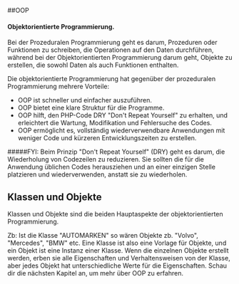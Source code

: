 ##OOP 
#### Objektorientierte Programmierung.

Bei der Prozeduralen Programmierung geht es darum, Prozeduren oder Funktionen zu schreiben, 
die Operationen auf den Daten durchführen, während bei der Objektorientierten Programmierung darum geht, 
Objekte zu erstellen, die sowohl Daten als auch Funktionen enthalten.

Die objektorientierte Programmierung hat gegenüber der prozeduralen Programmierung mehrere Vorteile:

- OOP ist schneller und einfacher auszuführen.
- OOP bietet eine klare Struktur für die Programme.
- OOP hilft, den PHP-Code DRY "Don't Repeat Yourself" zu erhalten, und erleichtert die Wartung, 
Modifikation und Fehlersuche des Codes.
- OOP ermöglicht es, vollständig wiederverwendbare Anwendungen mit weniger Code und kürzeren 
Entwicklungszeiten zu erstellen.


#####FYI: 
Beim Prinzip "Don't Repeat Yourself" (DRY) geht es darum, die Wiederholung von Codezeilen zu reduzieren. 
Sie sollten die für die Anwendung üblichen Codes herausziehen und an einer einzigen Stelle platzieren und 
wiederverwenden, anstatt sie zu wiederholen.

## Klassen und Objekte
Klassen und Objekte sind die beiden Hauptaspekte der objektorientierten Programmierung.

Zb:
Ist die Klasse "AUTOMARKEN" so wären Objekte zb. "Volvo", "Mercedes", "BMW" etc.
Eine Klasse ist also eine Vorlage für Objekte, und ein Objekt ist eine Instanz einer Klasse.
Wenn die einzelnen Objekte erstellt werden, erben sie alle Eigenschaften und Verhaltensweisen von der Klasse, 
aber jedes Objekt hat unterschiedliche Werte für die Eigenschaften.
Schau dir die nächsten Kapitel an, um mehr über OOP zu erfahren.
